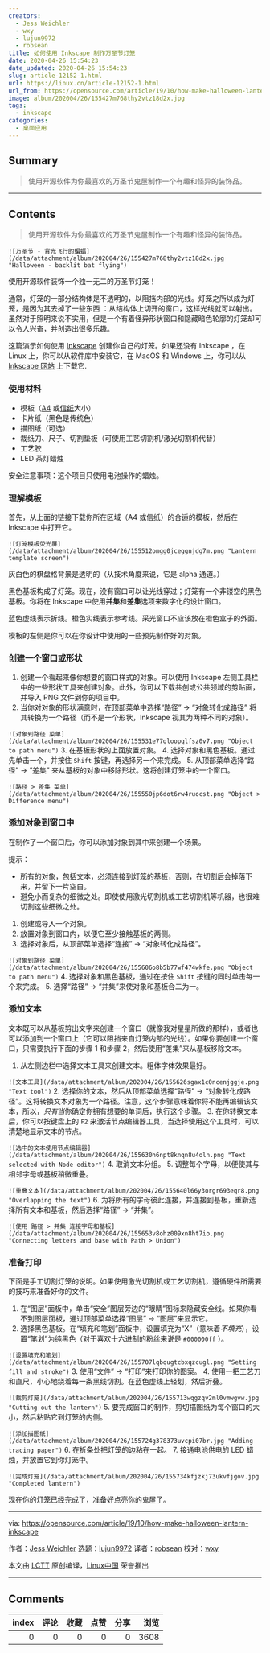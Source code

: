 ```yaml
---
creators:
  - Jess Weichler
  - wxy
  - lujun9972
  - robsean
title: 如何使用 Inkscape 制作万圣节灯笼
date: 2020-04-26 15:54:23
date_updated: 2020-04-26 15:54:23
slug: article-12152-1.html
url: https://linux.cn/article-12152-1.html
url_from: https://opensource.com/article/19/10/how-make-halloween-lantern-inkscape
image: album/202004/26/155427m768thy2vtz18d2x.jpg
tags:
  - inkscape
categories:
  - 桌面应用
---
```


## Summary

> 使用开源软件为你最喜欢的万圣节鬼屋制作一个有趣和怪异的装饰品。

***

<!-- more -->

## Contents

> 
> 使用开源软件为你最喜欢的万圣节鬼屋制作一个有趣和怪异的装饰品。
> 
> 
> 

`![万圣节 - 背光飞行的蝙蝠](/data/attachment/album/202004/26/155427m768thy2vtz18d2x.jpg "Halloween - backlit bat flying")`

使用开源软件装饰一个独一无二的万圣节灯笼！

通常，灯笼的一部分结构体是不透明的，以阻挡内部的光线。灯笼之所以成为灯笼，是因为其去掉了一些东西 ：从结构体上切开的窗口，这样光线就可以射出。虽然对于照明来说不实用，但是一个有着怪异形状窗口和隐藏暗色轮廓的灯笼却可以令人兴奋，并创造出很多乐趣。

这篇演示如何使用 [Inkscape](https://opensource.com/article/18/1/inkscape-absolute-beginners) 创建你自己的灯笼。如果还没有 Inkscape ，在 Linux 上，你可以从软件库中安装它，在 MacOS 和 Windows 上，你可以从[Inkscape 网站](http://inkscape.org) 上下载它.

### 使用材料

* 模板（[A4](https://www.dropbox.com/s/75qzjilg5ak2oj1/papercraft_lantern_A4_template.svg?dl=0) 或[信纸](https://www.dropbox.com/s/8fswdge49jwx91n/papercraft_lantern_letter_template%20.svg?dl=0)大小）
* 卡片纸（黑色是传统色）
* 描图纸（可选）
* 裁纸刀、尺子、切割垫板（可使用工艺切割机/激光切割机代替）
* 工艺胶
* LED 茶灯蜡烛

安全注意事项：这个项目只使用电池操作的蜡烛。

### 理解模板

首先，从上面的链接下载你所在区域（A4 或信纸）的合适的模板，然后在 Inkscape 中打开它。

`![灯笼模板荧光屏](/data/attachment/album/202004/26/155512omgg0jceggnjdg7m.png "Lantern template screen")`

灰白色的棋盘格背景是透明的（从技术角度来说，它是 alpha 通道。）

黑色基板构成了灯笼。现在，没有窗口可以让光线穿过；灯笼有一个非镂空的黑色基板。你将在 Inkscape 中使用**并集**和**差集**选项来数字化的设计窗口。

蓝色虚线表示折线。橙色实线表示参考线。采光窗口不应该放在橙色盒子的外面。

模板的左侧是你可以在你设计中使用的一些预先制作好的对象。

### 创建一个窗口或形状

1. 创建一个看起来像你想要的窗口样式的对象。可以使用 Inkscape 左侧工具栏中的一些形状工具来创建对象。此外，你可以下载共创或公共领域的剪贴画，并导入 PNG 文件到你的项目中。
2. 当你对对象的形状满意时，在顶部菜单中选择“路径” -> “对象转化成路径” 将其转换为一个路径（而不是一个形状，Inkscape 视其为两种不同的对象）。

`![对象到路径 菜单](/data/attachment/album/202004/26/155531e77qloopqlfsz0v7.png "Object to path menu")`
3. 在基板形状的上面放置对象。
4. 选择对象和黑色基板。通过先单击一个，并按住 `Shift` 按键，再选择另一个来完成。
5. 从顶部菜单选择“路径” -> “差集” 来从基板的对象中移除形状。这将创建灯笼中的一个窗口。

`![路径 > 差集 菜单](/data/attachment/album/202004/26/155550jp6dot6rw4ruocst.png "Object > Difference menu")`

### 添加对象到窗口中

在制作了一个窗口后，你可以添加对象到其中来创建一个场景。

提示：

* 所有的对象，包括文本，必须连接到灯笼的基板，否则，在切割后会掉落下来，并留下一片空白。
* 避免小而复杂的细微之处。即使使用激光切割机或工艺切割机等机器，也很难切割这些细微之处。

1. 创建或导入一个对象。
2. 放置对象到窗口内，以便它至少接触基板的两侧。
3. 选择对象后，从顶部菜单选择“连接” -> “对象转化成路径”。

`![对象到路径 菜单](/data/attachment/album/202004/26/155606o8b5b77wf474wkfe.png "Object to path menu")`
4. 选择对象和黑色基板，通过在按住 `Shift` 按键的同时单击每一个来完成。
5. 选择“路径” -> “并集”来使对象和基板合二为一。

### 添加文本

文本既可以从基板剪出文字来创建一个窗口（就像我对星星所做的那样），或者也可以添加到一个窗口上（它可以阻挡来自灯笼内部的光线）。如果你要创建一个窗口，只需要执行下面的步骤 1 和步骤 2，然后使用“差集”来从基板移除文本。

1. 从左侧边栏中选择文本工具来创建文本。粗体字体效果最好。

`![文本工具](/data/attachment/album/202004/26/155626sgax1c0ncenjggje.png "Text tool")`
2. 选择你的文本，然后从顶部菜单选择“路径” -> “对象转化成路径”。这将转换文本对象为一个路径。注意，这个步骤意味着你将不能再编辑该文本，所以，*只有当*你确定你拥有想要的单词后，执行这个步骤。
3. 在你转换文本后，你可以按键盘上的 `F2` 来激活节点编辑器工具，当选择使用这个工具时，可以清楚地显示文本的节点。

`![选中的文本使用节点编辑器](/data/attachment/album/202004/26/155630h6npt8knqn8u4oln.png "Text selected with Node editor")`
4. 取消文本分组。
5. 调整每个字母，以便使其与相邻字母或基板稍微重叠。

`![重叠文本](/data/attachment/album/202004/26/155640l66y3orgr693eqr8.png "Overlapping the text")`
6. 为将所有的字母彼此连接，并连接到基板，重新选择所有文本和基板，然后选择“路径” -> “并集”。

`![使用 路径 > 并集 连接字母和基板](/data/attachment/album/202004/26/155653v8ohz009xn8ht7io.png "Connecting letters and base with Path > Union")`

### 准备打印

下面是手工切割灯笼的说明。如果使用激光切割机或工艺切割机，遵循硬件所需要的技巧来准备好你的文件。

1. 在“图层”面板中，单击“安全”图层旁边的“眼睛”图标来隐藏安全线。如果你看不到图层面板，通过顶部菜单选择“图层” -> “图层”来显示它。
2. 选择黑色基板。在“填充和笔划”面板中，设置填充为“X”（意味着*不填充*），设置“笔划”为纯黑色（对于喜欢十六进制的粉丝来说是 `#000000ff` ）。

`![设置填充和笔划](/data/attachment/album/202004/26/155707lqbqugtcbxqzcugl.png "Setting fill and stroke")`
3. 使用“文件” -> “打印”来打印你的图案。
4. 使用一把工艺刀和直尺，小心地绕着每一条黑线切割。在蓝色虚线上轻划，然后折叠。

`![裁剪灯笼](/data/attachment/album/202004/26/155713wqgzqv2ml0vmwgvw.jpg "Cutting out the lantern")`
5. 要完成窗口的制作，剪切描图纸为每个窗口的大小，然后粘贴它到灯笼的内侧。

`![添加描图纸](/data/attachment/album/202004/26/155724g378373uvcpi07br.jpg "Adding tracing paper")`
6. 在折条处把灯笼的边粘在一起。
7. 接通电池供电的 LED 蜡烛，并放置它到你灯笼中。

`![完成灯笼](/data/attachment/album/202004/26/155734kfjzkj73ukvfjgov.jpg "Completed lantern")`

现在你的灯笼已经完成了，准备好点亮你的鬼屋了。

---

via: <https://opensource.com/article/19/10/how-make-halloween-lantern-inkscape>

作者：[Jess Weichler](https://opensource.com/users/cyanide-cupcake) 选题：[lujun9972](https://github.com/lujun9972) 译者：[robsean](https://github.com/robsean) 校对：[wxy](https://github.com/wxy)

本文由 [LCTT](https://github.com/LCTT/TranslateProject) 原创编译，[Linux中国](https://linux.cn/) 荣誉推出

***

## Comments


|   index |   评论 |   收藏 |   点赞 |   分享 |   浏览 |
|--------:|-------:|-------:|-------:|-------:|-------:|
|       0 |      0 |      0 |      0 |      0 |   3608 |
